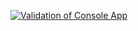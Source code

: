 [![Validation of Console App](https://github.com/msi-cxb/yourgitactionstest/actions/workflows/actions.yml/badge.svg)](https://github.com/msi-cxb/yourgitactionstest/actions/workflows/actions.yml)
